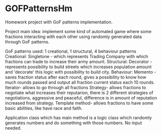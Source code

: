 # GOFPatternsHm
Homework project with GoF patterns implementation.

Project main idea: implement some kind of automated game where some fractions interacting with each 
other using randomly generated data through GoF patterns.

GoF patterns used: 1 creational, 1 structural, 4 behaviour patterns
Creational: Singletone - which represents Trading Company with which fractions can trade to increase 
their army amount.
Structural: Decorator - represents possibility to build streets which increases population amount and 
'decorate' this logic with possibility to build city.
Behaviour: Memento - saves fraction status after each round, gives a possibility to know how much rounds
passed and output all fraction current status each 10 rounds.
           Iterator- allows to go through all fractions
           Strategy- allows fractions to negotiate what increases their reputarion, there is 2 different 
                     strategies of negotiations, aggressive and peaceful, difference is in amount of 
                     reputation increased from strategy.
           Template method- allows fractions to have some basic abilities, like have race and faith.
           
Application class which has main method is a logic class which randomly generates numbers and do something
with those numbers. No input needed.
